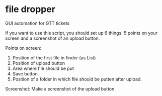 # file dropper

GUI automation for GTT tickets

If you want to use this script, you should set up 6 things. 5 points on your screen and a screenshot of an upload button.

Points on screen:
1. Position of the first file in finder (as List)
2. Position of upload button
3. Area where file should be put
4. Save button
5. Position of a folder in which file should be putten after upload.

Screenshot:
Make a screenshot of the upload button.
